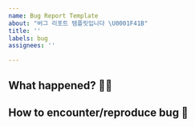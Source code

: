```yaml
---
name: Bug Report Template
about: "버그 리포트 템플릿입니다 \U0001F41B"
title: ''
labels: bug
assignees: ''

---
```


## What happened? 🤷‍♀️

## How to encounter/reproduce bug 🐛

